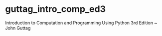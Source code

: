 # guttag_intro_comp_ed3
Introduction to Computation and Programming Using Python 3rd Edition ~ John Guttag 
